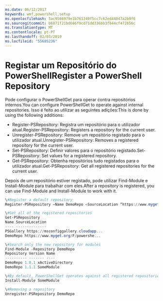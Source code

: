 ```yaml
---
ms.date: 06/12/2017
keywords: wmf,powershell,setup
ms.openlocfilehash: 5ac9566979e1b761249f5cc7c62ed44047a2b9f6
ms.sourcegitcommit: b6871f21bd666f9cd71dd336bb3f844cf472b56c
ms.translationtype: MT
ms.contentlocale: pt-PT
ms.lasthandoff: 02/03/2019
ms.locfileid: "55685236"
---
```

# <a name="register-a-powershell-repository"></a><span data-ttu-id="07f4c-102">Registar um Repositório do PowerShell</span><span class="sxs-lookup"><span data-stu-id="07f4c-102">Register a PowerShell Repository</span></span>
<span data-ttu-id="07f4c-103">Pode configurar o PowerShellGet para operar contra repositórios internos.</span><span class="sxs-lookup"><span data-stu-id="07f4c-103">You can configure PowerShellGet to operate against internal repositories.</span></span> <span data-ttu-id="07f4c-104">Isso é feito ao utilizar as seguintes adições:</span><span class="sxs-lookup"><span data-stu-id="07f4c-104">This is done by using the following additions:</span></span>
- <span data-ttu-id="07f4c-105">Register-PSRepository: Registra um repositório para o utilizador atual.</span><span class="sxs-lookup"><span data-stu-id="07f4c-105">Register-PSRepository: Registers a repository for the current user.</span></span>
- <span data-ttu-id="07f4c-106">Unregister-PSRepository: Remove um repositório registado para o utilizador atual.</span><span class="sxs-lookup"><span data-stu-id="07f4c-106">Unregister-PSRepository: Removes a registered repository for the current user.</span></span>
- <span data-ttu-id="07f4c-107">Set-PSRepository: Definir valores para o repositório registado.</span><span class="sxs-lookup"><span data-stu-id="07f4c-107">Set-PSRepository: Set values for a registered repository.</span></span>
- <span data-ttu-id="07f4c-108">Get-PSRepository: Obtenha repositórios tudo registados para o utilizador atual.</span><span class="sxs-lookup"><span data-stu-id="07f4c-108">Get-PSRepository: Get all registered repositories for the current user.</span></span>

<span data-ttu-id="07f4c-109">Depois de um repositório estiver registado, pode utilizar Find-Module e Install-Module para trabalhar com eles.</span><span class="sxs-lookup"><span data-stu-id="07f4c-109">After a repository is registered, you can use Find-Module and Install-Module to work with it.</span></span>

```powershell
\#Register a default repository
Register-PSRepository –Name DemoRepo –SourceLocation “https://www.myget.org/F/powershellgetdemo/api/v2” –PublishLocation “<https://www.myget.org/F/powershellgetdemo/api/v2>/package” –InstallationPolicy –Trusted

\#Get all of the registered repositories
Get-PSRepository
Name SourceLocation
---- --------------
PSGallery https://msconfiggallery.cloudapp...
DemoRepo https://www.myget.org/F/powershe...

\#Search only the new repository for modules
Find-Module -Repository DemoRepo
Repository Version Name
---------- ------- ----
DemoRepo 1.0.1 xActiveDirectory
DemoRepo 1.1.1 SomeModule

\#By default, PowerShellGet operates against all registered repositories when none is specified. In this example, the “SomeModule” module is installed from the DemoRepo.
Install-Module SomeModule

\#Removing a repository
Unregister-PSRepository DemoRepo
```
